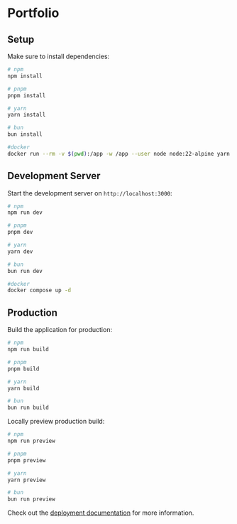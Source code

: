 # Portfolio

## Setup

Make sure to install dependencies:

```bash
# npm
npm install

# pnpm
pnpm install

# yarn
yarn install

# bun
bun install

#docker
docker run --rm -v $(pwd):/app -w /app --user node node:22-alpine yarn install
```

## Development Server

Start the development server on `http://localhost:3000`:

```bash
# npm
npm run dev

# pnpm
pnpm dev

# yarn
yarn dev

# bun
bun run dev

#docker
docker compose up -d
```

## Production

Build the application for production:

```bash
# npm
npm run build

# pnpm
pnpm build

# yarn
yarn build

# bun
bun run build
```

Locally preview production build:

```bash
# npm
npm run preview

# pnpm
pnpm preview

# yarn
yarn preview

# bun
bun run preview
```

Check out the [deployment documentation](https://nuxt.com/docs/getting-started/deployment) for more information.
